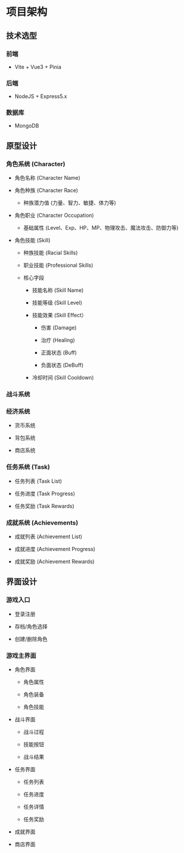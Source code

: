 # 项目架构

## 技术选型

### 前端

- Vite + Vue3 + Pinia

### 后端

- NodeJS + Express5.x

### 数据库

- MongoDB

## 原型设计

### 角色系统 (Character)

- 角色名称 (Character Name)

- 角色种族 (Character Race)

    - 种族潜力值 (力量、智力、敏捷、体力等)

- 角色职业 (Character Occupation)

    - 基础属性 (Level、Exp、HP、MP、物理攻击、魔法攻击、防御力等)

- 角色技能 (Skill)

    - 种族技能 (Racial Skills)

    - 职业技能 (Professional Skills)

    - 核心字段

        - 技能名称 (Skill Name)

        - 技能等级 (Skill Level)

        - 技能效果 (Skill Effect）

            - 伤害 (Damage)

            - 治疗 (Healing)

            - 正面状态 (Buff)

            - 负面状态 (DeBuff)

        - 冷却时间 (Skill Cooldown)

### 战斗系统

### 经济系统

- 货币系统

- 背包系统

- 商店系统

### 任务系统 (Task)

- 任务列表 (Task List)

- 任务进度 (Task Progress)

- 任务奖励 (Task Rewards)

### 成就系统 (Achievements)

- 成就列表 (Achievement List)

- 成就进度 (Achievement Progress)

- 成就奖励 (Achievement Rewards)

## 界面设计

### 游戏入口

- 登录注册

- 存档/角色选择

- 创建/删除角色

### 游戏主界面

- 角色界面

    - 角色属性

    - 角色装备

    - 角色技能

- 战斗界面

    - 战斗过程

    - 技能按钮

    - 战斗结果

- 任务界面

    - 任务列表

    - 任务进度

    - 任务详情

    - 任务奖励

- 成就界面

- 商店界面

